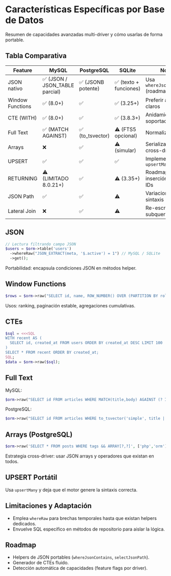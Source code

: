 # Características Específicas por Base de Datos

Resumen de capacidades avanzadas multi-driver y cómo usarlas de forma portable.

## Tabla Comparativa
| Feature | MySQL | PostgreSQL | SQLite | Notas |
|---------|-------|------------|--------|-------|
| JSON nativo | ✅ (JSON / JSON_TABLE parcial) | ✅ (JSONB potente) | ✅ (texto + funciones) | Usa `whereJsonContains` (roadmap) |
| Window Functions | ✅ (8.0+) | ✅ | ✅ (3.25+) | Preferir alias claros |
| CTE (WITH) | ✅ (8.0+) | ✅ | ✅ (3.8.3+) | Anidamiento soportado |
| Full Text | ✅ (MATCH AGAINST) | ✅ (to_tsvector) | ⚠️ (FTS5 opcional) | Normaliza idioma |
| Arrays | ❌ | ✅ | ⚠️ (simular) | Serializa a JSON cross-driver |
| UPSERT | ✅ | ✅ | ✅ | Implementado en `upsertMany` |
| RETURNING | ⚠️ (LIMITADO 8.0.21+) | ✅ | ⚠️ (3.35+) | Roadmap inserción precisa IDs |
| JSON Path | ✅ | ✅ | ⚠️ | Variaciones de sintaxis |
| Lateral Join | ❌ | ✅ | ⚠️ | Re-escribir como subquery si falta |

## JSON
```php
// Lectura filtrando campo JSON
$users = $orm->table('users')
  ->whereRaw("JSON_EXTRACT(meta, '$.active') = 1") // MySQL / SQLite
  ->get();
```
Portabilidad: encapsula condiciones JSON en métodos helper.

## Window Functions
```php
$rows = $orm->raw("SELECT id, name, ROW_NUMBER() OVER (PARTITION BY role ORDER BY created_at) rn FROM users");
```
Usos: ranking, paginación estable, agregaciones cumulativas.

## CTEs
```php
$sql = <<<SQL
WITH recent AS (
  SELECT id, created_at FROM users ORDER BY created_at DESC LIMIT 100
)
SELECT * FROM recent ORDER BY created_at;
SQL;
$data = $orm->raw($sql);
```

## Full Text
MySQL:
```php
$orm->raw("SELECT id FROM articles WHERE MATCH(title,body) AGAINST (? IN NATURAL LANGUAGE MODE)", ['php orm']);
```
PostgreSQL:
```php
$orm->raw("SELECT id FROM articles WHERE to_tsvector('simple', title || ' ' || body) @@ plainto_tsquery(?)", ['php orm']);
```

## Arrays (PostgreSQL)
```php
$orm->raw('SELECT * FROM posts WHERE tags && ARRAY[?,?]', ['php','orm']);
```
Estrategia cross-driver: usar JSON arrays y operadores que existan en todos.

## UPSERT Portátil
Usa `upsertMany` y deja que el motor genere la sintaxis correcta.

## Limitaciones y Adaptación
- Emplea `whereRaw` para brechas temporales hasta que existan helpers dedicados.
- Envuelve SQL específico en métodos de repositorio para aislar la lógica.

## Roadmap
- Helpers de JSON portables (`whereJsonContains`, `selectJsonPath`).
- Generador de CTEs fluido.
- Detección automática de capacidades (feature flags por driver).

